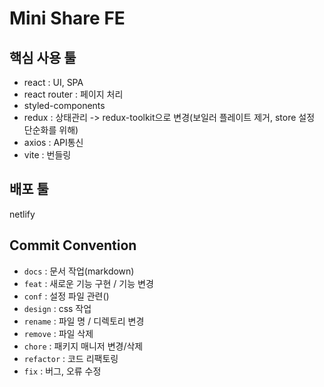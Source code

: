 # Mini Share FE

## 핵심 사용 툴

- react : UI, SPA
- react router : 페이지 처리
- styled-components
- redux : 상태관리 -> redux-toolkit으로 변경(보일러 플레이트 제거, store 설정 단순화를 위해) 
- axios : API통신
- vite : 번들링

## 배포 툴

netlify 

## Commit Convention

- `docs` : 문서 작업(markdown) 
- `feat` : 새로운 기능 구현 / 기능 변경
- `conf` : 설정 파일 관련()
- `design` : css 작업
- `rename` : 파일 명 / 디렉토리 변경
- `remove` : 파일 삭제
- `chore` : 패키지 매니저 변경/삭제
- `refactor` : 코드 리팩토링
- `fix` : 버그, 오류 수정 


